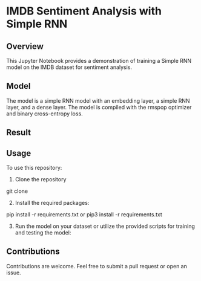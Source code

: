 # IMDB Sentiment Analysis with Simple RNN

## Overview

This Jupyter Notebook provides a demonstration of training a Simple RNN model on the IMDB dataset for sentiment analysis.

## Model

The model is a simple RNN model with an embedding layer, a simple RNN layer, and a dense layer. The model is compiled with the rmspop optimizer and binary cross-entropy loss.

## Result

## Usage

To use this repository:

1. Clone the repository

git clone

2. Install the required packages:

pip install -r requirements.txt or pip3 install -r requirements.txt

3. Run the model on your dataset or utilize the provided scripts for training and testing the model:

## Contributions

Contributions are welcome. Feel free to submit a pull request or open an issue.
